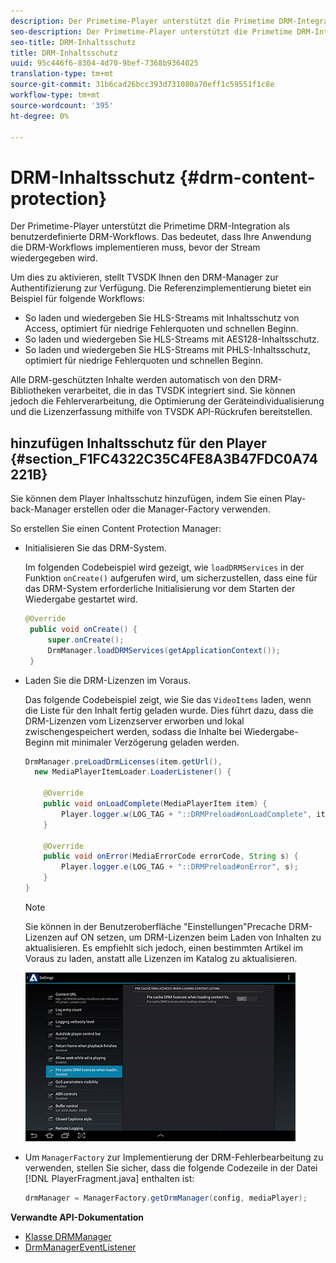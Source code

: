 ```yaml
---
description: Der Primetime-Player unterstützt die Primetime DRM-Integration als benutzerdefinierte DRM-Workflows. Das bedeutet, dass Ihre Anwendung die DRM-Workflows implementieren muss, bevor der Stream wiedergegeben wird.
seo-description: Der Primetime-Player unterstützt die Primetime DRM-Integration als benutzerdefinierte DRM-Workflows. Das bedeutet, dass Ihre Anwendung die DRM-Workflows implementieren muss, bevor der Stream wiedergegeben wird.
seo-title: DRM-Inhaltsschutz
title: DRM-Inhaltsschutz
uuid: 95c446f6-8304-4d70-9bef-7368b9364025
translation-type: tm+mt
source-git-commit: 31b6cad26bcc393d731080a70eff1c59551f1c8e
workflow-type: tm+mt
source-wordcount: '395'
ht-degree: 0%

---
```



# DRM-Inhaltsschutz {#drm-content-protection}

Der Primetime-Player unterstützt die Primetime DRM-Integration als benutzerdefinierte DRM-Workflows. Das bedeutet, dass Ihre Anwendung die DRM-Workflows implementieren muss, bevor der Stream wiedergegeben wird.

Um dies zu aktivieren, stellt TVSDK Ihnen den DRM-Manager zur Authentifizierung zur Verfügung. Die Referenzimplementierung bietet ein Beispiel für folgende Workflows:

* So laden und wiedergeben Sie HLS-Streams mit Inhaltsschutz von Access, optimiert für niedrige Fehlerquoten und schnellen Beginn.
* So laden und wiedergeben Sie HLS-Streams mit AES128-Inhaltsschutz.
* So laden und wiedergeben Sie HLS-Streams mit PHLS-Inhaltsschutz, optimiert für niedrige Fehlerquoten und schnellen Beginn.

Alle DRM-geschützten Inhalte werden automatisch von den DRM-Bibliotheken verarbeitet, die in das TVSDK integriert sind. Sie können jedoch die Fehlerverarbeitung, die Optimierung der Geräteindividualisierung und die Lizenzerfassung mithilfe von TVSDK API-Rückrufen bereitstellen.

## hinzufügen Inhaltsschutz für den Player {#section_F1FC4322C35C4FE8A3B47FDC0A74221B}

Sie können dem Player Inhaltsschutz hinzufügen, indem Sie einen Play-back-Manager erstellen oder die Manager-Factory verwenden.

So erstellen Sie einen Content Protection Manager:

* Initialisieren Sie das DRM-System.

   Im folgenden Codebeispiel wird gezeigt, wie `loadDRMServices` in der Funktion `onCreate()` aufgerufen wird, um sicherzustellen, dass eine für das DRM-System erforderliche Initialisierung vor dem Starten der Wiedergabe gestartet wird.

   ```java
   @Override 
    public void onCreate() { 
        super.onCreate();  
        DrmManager.loadDRMServices(getApplicationContext()); 
    }
   ```

* Laden Sie die DRM-Lizenzen im Voraus.

   Das folgende Codebeispiel zeigt, wie Sie das `VideoItems` laden, wenn die Liste für den Inhalt fertig geladen wurde. Dies führt dazu, dass die DRM-Lizenzen vom Lizenzserver erworben und lokal zwischengespeichert werden, sodass die Inhalte bei Wiedergabe-Beginn mit minimaler Verzögerung geladen werden.

   ```java
   DrmManager.preLoadDrmLicenses(item.getUrl(),  
     new MediaPlayerItemLoader.LoaderListener() { 
   
       @Override 
       public void onLoadComplete(MediaPlayerItem item) { 
           Player.logger.w(LOG_TAG + "::DRMPreload#onLoadComplete", item.getResource().getUrl()); 
       } 
   
       @Override 
       public void onError(MediaErrorCode errorCode, String s) { 
           Player.logger.e(LOG_TAG + "::DRMPreload#onError", s); 
       } 
   } 
   ```

   >[!NOTE]
   >
   >Sie können in der Benutzeroberfläche &quot;Einstellungen&quot;Precache DRM-Lizenzen auf ON setzen, um DRM-Lizenzen beim Laden von Inhalten zu aktualisieren. Es empfiehlt sich jedoch, einen bestimmten Artikel im Voraus zu laden, anstatt alle Lizenzen im Katalog zu aktualisieren.
   >
   >![](assets/precache-drm-licenses.jpg)

* Um `ManagerFactory` zur Implementierung der DRM-Fehlerbearbeitung zu verwenden, stellen Sie sicher, dass die folgende Codezeile in der Datei [!DNL PlayerFragment.java] enthalten ist:

   ```java
   drmManager = ManagerFactory.getDrmManager(config, mediaPlayer);
   ```

**Verwandte API-Dokumentation**

* [Klasse DRMManager](https://help.adobe.com/en_US/primetime/api/reference_implementation/android/javadoc/com/adobe/primetime/reference/manager/DrmManager.html)
* [DrmManagerEventListener](https://help.adobe.com/en_US/primetime/api/reference_implementation/android/javadoc/com/adobe/primetime/reference/manager/DrmManager.DrmManagerEventListener.html)